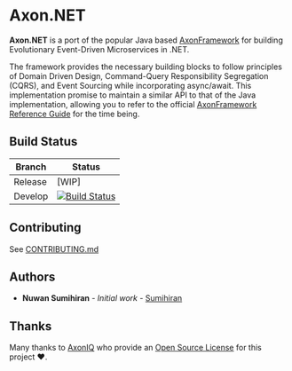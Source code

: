 # Axon.NET

**Axon.NET** is a port of the popular Java based [AxonFramework](https://github.com/AxonFramework/AxonFramework) for building Evolutionary Event-Driven Microservices in .NET.

The framework provides the necessary building blocks to follow principles of Domain Driven Design, Command-Query Responsibility Segregation (CQRS), and Event Sourcing while incorporating async/await.
This implementation promise to maintain a similar API to that of the Java implementation, allowing you to refer to the official [AxonFramework Reference Guide](https://docs.axoniq.io/reference-guide/) for the time being.

## Build Status

| Branch  | Status                                                                                                                                                       |
|---------|--------------------------------------------------------------------------------------------------------------------------------------------------------------|
| Release | [WIP]                                                                                                                                                        |
| Develop | [![Build Status](https://github.com/sumihiran/Axon.NET/actions/workflows/build.yml/badge.svg?branch=develop)](https://github.com/sumihiran/Axon.NET/actions) |


## Contributing

See [CONTRIBUTING.md](CONTRIBUTING.md)

## Authors

* **Nuwan Sumihiran** - *Initial work* - [Sumihiran](https://github.com/sumihiran/)

## Thanks

Many thanks to [AxonIQ](https://www.axoniq.io/) who provide an [Open Source License](https://github.com/AxonFramework/AxonFramework/blob/master/LICENSE.txt) for this project :heart:.

